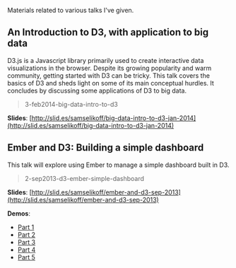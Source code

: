 Materials related to various talks I've given.

An Introduction to D3, with application to big data
---------------------------------------------------
D3.js is a Javascript library primarily used to create interactive data visualizations in the browser.  Despite its growing popularity and warm community, getting started with D3 can be tricky.  This talk covers the basics of D3 and sheds light on some of its main conceptual hurdles. It concludes by discussing some applications of D3 to big data. 

> 3-feb2014-big-data-intro-to-d3

**Slides**: [http://slid.es/samselikoff/big-data-intro-to-d3-jan-2014](http://slid.es/samselikoff/big-data-intro-to-d3-jan-2014)


Ember and D3: Building a simple dashboard  
----------------------------------
This talk will explore using Ember to manage a simple dashboard built in D3.

> 2-sep2013-d3-ember-simple-dashboard

**Slides**: [http://slid.es/samselikoff/ember-and-d3-sep-2013](http://slid.es/samselikoff/ember-and-d3-sep-2013)

**Demos**:
  - [Part 1](http://samselikoff.github.io/talks/2-sep2013-d3-ember-simple-dashboard/part1-scaffolding.html)
  - [Part 2](http://samselikoff.github.io/talks/2-sep2013-d3-ember-simple-dashboard/part2-datepicker.html)
  - [Part 3](http://samselikoff.github.io/talks/2-sep2013-d3-ember-simple-dashboard/part3-data-from-routes.html)
  - [Part 4](http://samselikoff.github.io/talks/2-sep2013-d3-ember-simple-dashboard/part4-data-within-routes.html)
  - [Part 5](http://samselikoff.github.io/talks/2-sep2013-d3-ember-simple-dashboard/part5-flexibility.html)
